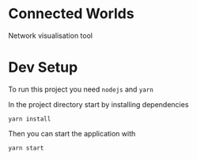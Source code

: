 # Connected Worlds

Network visualisation tool

# Dev Setup

To run this project you need `nodejs` and `yarn`

In the project directory start by installing dependencies

```
yarn install
```

Then you can start the application with

```
yarn start
```

